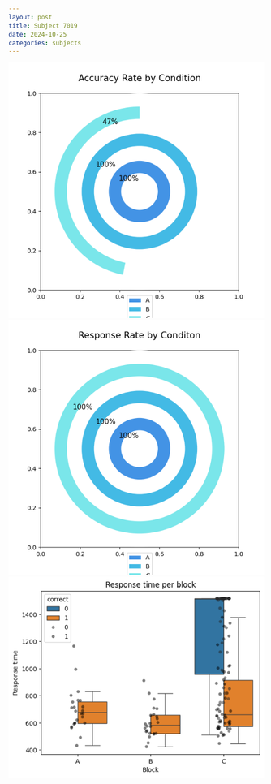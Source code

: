 ```yaml
---
layout: post
title: Subject 7019
date: 2024-10-25
categories: subjects
---
```


![](data/7019/run-22/7019_accuracy_rate.png)
![](data/7019/run-22/7019_response_rate.png)
![](data/7019/run-22/7019_rt.png)
